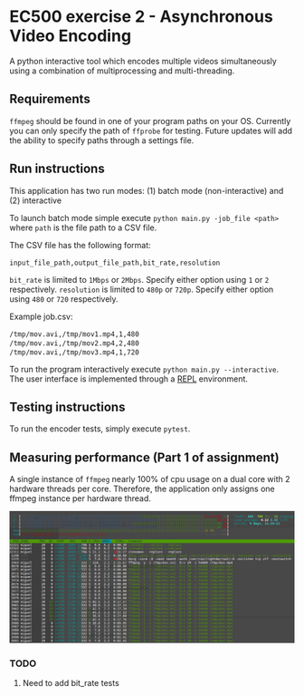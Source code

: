 # EC500 exercise 2 - Asynchronous Video Encoding
A python interactive tool which encodes multiple videos 
simultaneously using a combination of multiprocessing and
multi-threading.

## Requirements

`ffmpeg` should be found in one of your program paths on your OS. Currently you can only specify the path of 
`ffprobe` for testing. Future updates will add the ability to specify paths through a settings file. 

## Run instructions
This application has two run modes: (1) batch mode (non-interactive) and (2) interactive

To launch batch mode simple execute `python main.py -job_file <path>` where `path` is the file path to a CSV file.

The CSV file has the following format:
```
input_file_path,output_file_path,bit_rate,resolution
```

`bit_rate` is limited to `1Mbps` or `2Mbps`. Specify either option using `1` or `2` respectively.
`resolution` is limited to `480p` or `720p`. Specify either option using `480` or `720` respectively.

Example job.csv:
```
/tmp/mov.avi,/tmp/mov1.mp4,1,480
/tmp/mov.avi,/tmp/mov2.mp4,2,480
/tmp/mov.avi,/tmp/mov3.mp4,1,720
```

To run the program interactively execute `python main.py --interactive`.
The user interface is implemented through a [REPL](https://en.wikipedia.org/wiki/Read%E2%80%93eval%E2%80%93print_loop) 
environment.

## Testing instructions
To run the encoder tests, simply execute `pytest`. 

## Measuring performance (Part 1 of assignment)
A single instance of `ffmpeg` nearly 100% of cpu usage on a dual core with 2 hardware threads per core.
Therefore, the application only assigns one ffmpeg instance per hardware thread.

![htop output](media/htop_output.png "htop output")

### TODO
1. Need to add bit_rate tests